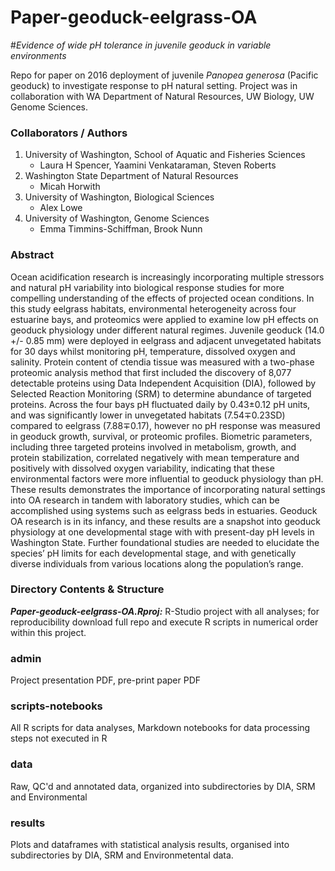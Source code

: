 # Paper-geoduck-eelgrass-OA 
#_Evidence of wide pH tolerance in juvenile geoduck in variable environments_ 



Repo for paper on 2016 deployment of juvenile _Panopea generosa_ (Pacific geoduck) to investigate response to pH natural setting. Project was in collaboration with WA Department of Natural Resources, UW Biology, UW Genome Sciences.
  

### Collaborators / Authors 

1. University of Washington, School of Aquatic and Fisheries Sciences  
   - Laura H Spencer, Yaamini Venkataraman, Steven Roberts  
2. Washington State Department of Natural Resources  
   - Micah Horwith  
3. University of Washington, Biological Sciences   
   - Alex Lowe  
4. University of Washington, Genome Sciences  
   - Emma Timmins-Schiffman, Brook Nunn  


### Abstract 


Ocean acidification research is increasingly incorporating multiple stressors and natural pH variability into biological response studies for more compelling understanding of the effects of projected ocean conditions. In this study eelgrass habitats, environmental heterogeneity across four estuarine bays, and proteomics were applied to examine low pH effects on geoduck physiology under different natural regimes. Juvenile geoduck (14.0 +/- 0.85 mm) were deployed in eelgrass and adjacent unvegetated habitats for 30 days whilst monitoring pH, temperature, dissolved oxygen and salinity. Protein content of ctendia tissue was measured with a two-phase proteomic analysis method that first included the discovery of 8,077 detectable proteins using Data Independent Acquisition (DIA), followed by Selected Reaction Monitoring (SRM) to determine abundance of targeted proteins. Across the four bays pH fluctuated daily by 0.43±0.12 pH units, and was significantly lower in unvegetated habitats (7.54∓0.23SD) compared to eelgrass (7.88∓0.17), however no pH response was measured in geoduck growth, survival, or proteomic profiles. Biometric parameters, including three targeted proteins involved in metabolism, growth, and protein stabilization, correlated negatively with mean temperature and positively with dissolved oxygen variability, indicating that these environmental factors were more influential to geoduck physiology than pH. These results demonstrates the importance of incorporating natural settings into OA research in tandem with laboratory studies, which can be accomplished using systems such as eelgrass beds in estuaries. Geoduck OA research is in its infancy, and these results are a snapshot into geoduck physiology at one developmental stage with with present-day pH levels in Washington State. Further foundational studies are needed to elucidate the species’ pH limits for each developmental stage, and with genetically diverse individuals from various locations along the population’s range. 

### Directory Contents & Structure 

_**Paper-geoduck-eelgrass-OA.Rproj:**_ R-Studio project with all analyses; for reproducibility download full repo and execute R scripts in numerical order within this project. 

### admin
Project presentation PDF, pre-print paper PDF  

### scripts-notebooks
All R scripts for data analyses, Markdown notebooks for data processing steps not executed in R

### data
Raw, QC'd and annotated data, organized into subdirectories by DIA, SRM and Environmental  

### results
Plots and dataframes with statistical analysis results, organised into subdirectories by DIA, SRM and Environmetental data.  


